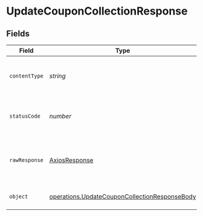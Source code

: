 # UpdateCouponCollectionResponse


## Fields

| Field                                                                                                          | Type                                                                                                           | Required                                                                                                       | Description                                                                                                    |
| -------------------------------------------------------------------------------------------------------------- | -------------------------------------------------------------------------------------------------------------- | -------------------------------------------------------------------------------------------------------------- | -------------------------------------------------------------------------------------------------------------- |
| `contentType`                                                                                                  | *string*                                                                                                       | :heavy_check_mark:                                                                                             | HTTP response content type for this operation                                                                  |
| `statusCode`                                                                                                   | *number*                                                                                                       | :heavy_check_mark:                                                                                             | HTTP response status code for this operation                                                                   |
| `rawResponse`                                                                                                  | [AxiosResponse](https://axios-http.com/docs/res_schema)                                                        | :heavy_check_mark:                                                                                             | Raw HTTP response; suitable for custom response parsing                                                        |
| `object`                                                                                                       | [operations.UpdateCouponCollectionResponseBody](../../models/operations/updatecouponcollectionresponsebody.md) | :heavy_minus_sign:                                                                                             | Coupon collection updated                                                                                      |